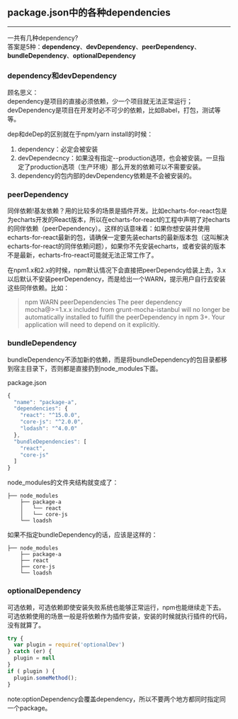 ## package.json中的各种dependencies
---
一共有几种dependency?<br/>
答案是5种：**dependency**、**devDependency**、**peerDependency**、**bundleDependency**、**optionalDependency**

### dependency和devDependency

顾名思义：<br>dependency是项目的直接必须依赖，少一个项目就无法正常运行；<br>devDependency是项目在开发时必不可少的依赖，比如Babel，打包，测试等等。

dep和deDep的区别就在于npm/yarn install的时候：

1. dependency：必定会被安装
2. devDependecncy：如果没有指定--production选项，也会被安装。一旦指定了production选项（生产环境）那么开发的依赖可以不需要安装。
3. dependency的包内部的devDependency依赖是不会被安装的。

### peerDependency

同伴依赖!基友依赖？用的比较多的场景是插件开发。比如echarts-for-react包是为echarts开发的React版本，所以在echarts-for-react的工程中声明了对echarts的同伴依赖（peerDependency）。这样的话意味着：如果你想安装并使用echarts-for-react最新的包，请确保一定要先装echarts的最新版本包（这叫解决echarts-for-react的同伴依赖问题），如果你不先安装echarts，或者安装的版本不是最新，echarts-fro-react可能就无法正常工作了。<br>

在npm1.x和2.x的时候，npm默认情况下会直接把peerDependcy给装上去，3.x以后默认不安装peerDependency，而是给出一个WARN，提示用户自行去安装这些同伴依赖。比如：

> npm WARN peerDependencies The peer dependency mocha@>=1.x.x included from grunt-mocha-istanbul will no longer be automatically installed to fulfill the peerDependency in npm 3+. Your application will need to depend on it explicitly.

### bundleDependency

bundleDependency不添加新的依赖，而是将bundleDependency的包目录都移到宿主目录下，否则都是直接扔到node_modules下面。

package.json
``` js
{
  "name": "package-a",
  "dependencies": {
    "react": "^15.0.0",
    "core-js": "^2.0.0",
    "lodash": "^4.0.0"
  },
  "bundleDependencies": [
    "react",
    "core-js"
  ]
}
```

node_modules的文件夹结构就变成了：
```
├── node_modules
    ├── package-a
    │   └── react
    │   └── core-js
    └── loadsh
```

如果不指定bundleDependency的话，应该是这样的：
```
├── node_modules
    ├── package-a
    ├── react
    ├── core-js
    └── loadsh
```

### optionalDependency

可选依赖，可选依赖即使安装失败系统也能够正常运行，npm也能继续走下去。<br>
可选依赖使用的场景一般是将依赖作为插件安装，安装的时候就执行插件的代码，没有就算了。

```js
try {
  var plugin = require('optionalDev')
} catch (er) {
  plugin = null
}
if ( plugin ) {
  plugin.someMethod();
}
```

note:optionDependency会覆盖dependency，所以不要两个地方都同时指定同一个package。
